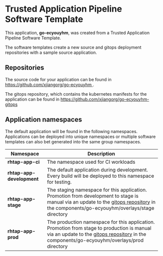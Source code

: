 # Trusted Application Pipeline Software Template

This application, **go-ecyouyhm**, was created from a Trusted Application Pipeline Software Template.

The software templates create a new source and gitops deployment repositories with a sample source application. 

## Repositories

The source code for your application can be found in [https://github.com/xjiangorg/go-ecyouyhm ](https://github.com/xjiangorg/go-ecyouyhm ).
 
The gitops repository, which contains the kubernetes manifests for the application can be found in 
[https://github.com/xjiangorg/go-ecyouyhm-gitops ](https://github.com/xjiangorg/go-ecyouyhm-gitops ) 

## Application namespaces 

The default application will be found in the following namespaces. Applications can be deployed into unique namespaces or multiple software templates can also bet generated into the same group namespaces.  

|  Namespace   |  Description   |  
| -------- | -------- |
| **rhtap-app-ci** | The namespace used for CI workloads |
| **rhtap-app-development** | The default application during development. Every build will be deployed to this namespace for testing. |
| **rhtap-app-stage** | The staging namespace for this application. Promotion from development to stage is manual via an update to the [gitops repository](https://github.com/xjiangorg/go-ecyouyhm-gitops ) in the components/go-ecyouyhm/overlays/stage directory |
| **rhtap-app-prod** | The production namespace for this application. Promotion from stage to production is manual via an update to the [gitops repository](https://github.com/xjiangorg/go-ecyouyhm-gitops ) in the components/go-ecyouyhm/overlays/prod directory |
